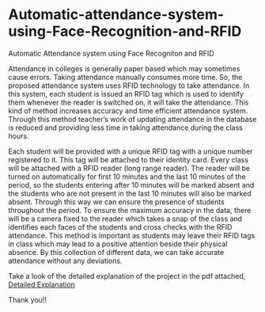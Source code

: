 # Automatic-attendance-system-using-Face-Recognition-and-RFID

Automatic Attendance system using Face Recogniton and RFID

Attendance in colleges is generally paper based which may sometimes cause errors. Taking attendance manually consumes more time. So, the proposed attendance system uses RFID technology to take attendance. In this system, each student is issued an RFID tag which is used to identify them whenever the reader is switched on, it will take the attendance. This kind of method increases accuracy and time efficient attendance system. Through this method teacher’s work of updating attendance in the database is reduced and providing less time in taking attendance during the class hours.


Each student will be provided with a unique RFID tag with a unique number registered to it. This tag will be attached to their identity card. Every class will be attached with a RFID reader (long range reader). The reader will be turned on automatically for first 10 minutes and the last 10 minutes of the period, so the students entering after 10 minutes will be marked absent and the students who are not present in the last 10 minutes will also be marked absent. Through this way we can ensure the presence of students throughout the period. To ensure the maximum accuracy in the data, there will be a camera fixed to the reader which takes a snap of the class and identifies each faces of the students and cross checks with the RFID attendance. This method is important as students may leave their RFID tags in class which may lead to a positive attention beside their physical absence. By this collection of different data, we can take accurate attendance without any deviations.


Take a look of the detailed explanation of the project in the pdf attached,
[Detailed Explanation](https://github.com/Gokhulnath/Automatic-attendance-system-using-Face-Recognition-and-RFID/blob/master/Detailed%20Report%20of%20the%20project.pdf)

Thank you!!
